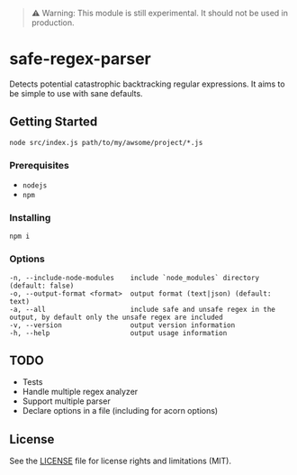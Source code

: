 
> :warning: Warning: This module is still experimental. It should not be used in production.


# safe-regex-parser

Detects potential catastrophic backtracking regular expressions. It aims to be simple to use with sane defaults.

## Getting Started

```
node src/index.js path/to/my/awsome/project/*.js
```

### Prerequisites

- `nodejs`
- `npm`

### Installing

```
npm i
```

### Options

```
-n, --include-node-modules    include `node_modules` directory (default: false)
-o, --output-format <format>  output format (text|json) (default: text)
-a, --all                     include safe and unsafe regex in the output, by default only the unsafe regex are included
-v, --version                 output version information
-h, --help                    output usage information
```

## TODO

- Tests
- Handle multiple regex analyzer
- Support multiple parser
- Declare options in a file (including for acorn options)

## License

See the [LICENSE](LICENSE.md) file for license rights and limitations (MIT).
